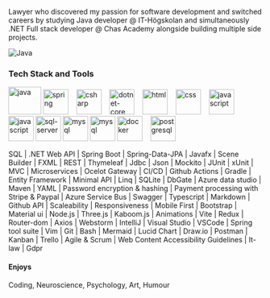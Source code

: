 

Lawyer who discovered my passion for software development and switched careers by studying Java developer @ IT-Högskolan and simultaneously .NET Full stack developer @ Chas Academy alongside building multiple side projects.

![Java](https://img.shields.io/badge/Java-red?style=for-the-badge&logo=java)


  <h3>Tech Stack and Tools</h3>
  <!--https://cdn.jsdelivr.net/gh/devicons/devicon/icons/threejs/threejs-original.svg-->
  <p/>
<p class="align center">
<img src="https://cdn.jsdelivr.net/gh/devicons/devicon/icons/java/java-original.svg" alt="java" width="65" height="55"/> 

  <img src="https://cdn.jsdelivr.net/gh/devicons/devicon/icons/spring/spring-original.svg" alt="spring" width="50" height="50"/>
&nbsp;&nbsp;
<img src="https://cdn.jsdelivr.net/gh/devicons/devicon/icons/csharp/csharp-original.svg" alt="csharp" width="50" height="50"/> 
&nbsp;&nbsp;
<img src="https://cdn.jsdelivr.net/gh/devicons/devicon/icons/dotnetcore/dotnetcore-plain.svg" alt="dotnet-core" width="50" height="50"/> 
&nbsp;&nbsp;
<img src="https://cdn.jsdelivr.net/gh/devicons/devicon/icons/html5/html5-original.svg" alt="html" width="50" height="50"/>
&nbsp;&nbsp;
  <img src="https://cdn.jsdelivr.net/gh/devicons/devicon/icons/css3/css3-original.svg" alt="css" width="50" height="50"/>
&nbsp;&nbsp;
   <img src="https://cdn.jsdelivr.net/gh/devicons/devicon/icons/javascript/javascript-original.svg" alt="javascript" width="50" height="50"/>
&nbsp;&nbsp;
   <img src="https://cdn.jsdelivr.net/gh/devicons/devicon/icons/react/react-original.svg" alt="javascript" width="50" height="50"/>

  <img src="https://cdn.jsdelivr.net/gh/devicons/devicon/icons/microsoftsqlserver/microsoftsqlserver-plain-wordmark.svg" alt="sql-server" width="50" height="50"/> 

   <img src="https://cdn.jsdelivr.net/gh/devicons/devicon/icons/mysql/mysql-original.svg" alt="mysql" width="50" height="50"/>

   <img src="https://cdn.jsdelivr.net/gh/devicons/devicon/icons/mongodb/mongodb-original.svg" alt="mysql" width="50" height="50"/>

  <img src="https://cdn.jsdelivr.net/gh/devicons/devicon/icons/docker/docker-original.svg" alt="docker" width="50" height="50"/>
&nbsp;&nbsp;
   <img src="https://cdn.jsdelivr.net/gh/devicons/devicon/icons/postgresql/postgresql-original.svg" alt="postgresql" width="50" height="50"/>

<p/>    

SQL | .NET Web API | Spring Boot | Spring-Data-JPA | Javafx | Scene Builder | FXML | REST | Thymeleaf | Jdbc | Json | Mockito | JUnit | xUnit | MVC |  Microservices | Ocelot Gateway | CI/CD | Github Actions | Gradle | Entity Framework | Minimal API | Linq | SQLite | DbGate | Azure data studio | Maven | YAML | Password encryption & hashing | Payment processing with Stripe & Paypal | Azure Service Bus | Swagger | Typescript | Markdown | Github API | Scaleability | Responsiveness | Mobile First | Bootstrap | Material ui | Node.js | Three.js | Kaboom.js | Animations | Vite | Redux | Router-dom | Axios | Webstorm | IntelliJ | Visual Studio | VSCode | Spring tool suite | Vim | Git | Bash | Mermaid | Lucid Chart | Draw.io | Postman | Kanban | Trello | Agile & Scrum | Web Content Accessibility Guidelines | It-law | Gdpr

  
  <!-- 👋 😊 💜 ✨ 🤓 🌐 📚 💻 ⚙️ 🛠 📄 🎮 🕹️ link -->

   <!-- ---
 
<h4>📚 &nbsp;Publications</h4>
  
  [How Tech Shapes the Law](https://github.com/AnnaAxelsson051/AnnaAxelsson051/files/10737760/Examensarbete.Anna.Axelsson.pdf) 

<h4>💼 &nbsp;Business things I've built</h4>
   
   [Law Firm Website](https://annaaxelsson051.github.io/Law-Firm-website/)
  
<h4>🕹️ &nbsp;Fun things I've built</h4> 
   
   [Sorting Algorithm Visualizer](https://annaaxelsson051.github.io/Sorting-Algorithm-Visualizer/)

   [Retro Super Mario Game](https://annaaxelsson051.github.io/Super-Mario-Game/) (Navigation: < >, space = jump)

-->
 <h4>Enjoys</h4>
<p>Coding, Neuroscience, Psychology, Art, Humour<p/> 

    
    
    
    



